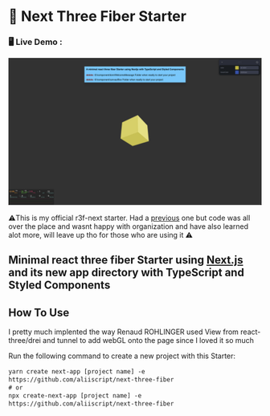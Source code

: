 # :ice_cube: Next Three Fiber Starter

### :desktop_computer: Live Demo :

[![image](./public/Screen%20Shot%202022-05-06%20at%207.06.39%20AM.png)](https://next-three-fiber-beta.vercel.app/)

:warning:This is my official r3f-next starter. Had a [previous](https://github.com/aliiscript/next-r3f-starter) one but code was all over the place and wasnt happy with organization and have also learned alot more, will leave up tho for those who are using it :warning:

## Minimal react three fiber Starter using [Next.js](https://nextjs.org/) and its new app directory with TypeScript and Styled Components

## How To Use

I pretty much implented the way Renaud ROHLINGER used View from react-three/drei and tunnel to add webGL onto the page since I loved it so much 

Run the following command to create a new project with this Starter:

```
yarn create next-app [project name] -e https://github.com/aliiscript/next-three-fiber
# or
npx create-next-app [project name] -e https://github.com/aliiscript/next-three-fiber
```

